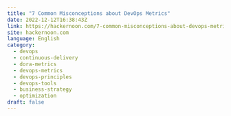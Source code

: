 ```yaml
---
title: "7 Common Misconceptions about DevOps Metrics"
date: 2022-12-12T16:38:43Z
link: https://hackernoon.com/7-common-misconceptions-about-devops-metrics?source=rss&utm_medium=RSS&utm_source=news.12bit.vn
site: hackernoon.com
language: English
category:
  - devops
  - continuous-delivery
  - dora-metrics
  - devops-metrics
  - devops-principles
  - devops-tools
  - business-strategy
  - optimization
draft: false
---
```


